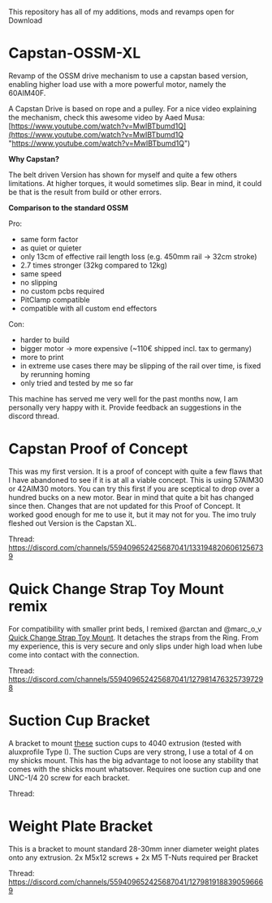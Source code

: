 This repository has all of my additions, mods and revamps open for Download
# Capstan-OSSM-XL
Revamp of the OSSM drive mechanism to use a capstan based version, enabling higher load use with a more powerful motor, namely the 60AIM40F.

A Capstan Drive is based on rope and a pulley. For a nice video explaining the mechanism, check this awesome video by Aaed Musa: [https://www.youtube.com/watch?v=MwIBTbumd1Q](https://www.youtube.com/watch?v=MwIBTbumd1Q "https://www.youtube.com/watch?v=MwIBTbumd1Q")

**Why Capstan?**

The belt driven Version has shown for myself and quite a few others limitations. At higher torques, it would sometimes slip. Bear in mind, it could be that is the result from build or other errors.

**Comparison to the standard OSSM**

Pro:

 - same form factor
 - as quiet or quieter
 - only 13cm of effective rail length loss (e.g. 450mm rail -> 32cm stroke)
 - 2.7 times stronger (32kg compared to 12kg)
 - same speed
 - no slipping
 - no custom pcbs required
 - PitClamp compatible
 - compatible with all custom end effectors

Con:

 - harder to build
 - bigger motor -> more expensive (~110€ shipped incl. tax to germany)
 - more to print
 - in extreme use cases there may be slipping of the rail over time, is fixed by rerunning homing
 - only tried and tested by me so far
 
This machine has served me very well for the past months now, I am personally very happy with it. Provide feedback an suggestions in the discord thread.

# Capstan Proof of Concept
This was my first version. It is a proof of concept with quite a few flaws that I have abandoned to see if it is at all a viable concept. This is using 57AIM30 or 42AIM30 motors. You can try this first if you are sceptical to drop over a hundred bucks on a new motor. Bear in mind that quite a bit has changed since then. Changes that are not updated for this Proof of Concept. It worked good enough for me to use it, but it may not for you. The imo truly fleshed out Version is the Capstan XL.

Thread: https://discord.com/channels/559409652425687041/1331948206061256739

# Quick Change Strap Toy Mount remix
For compatibility with smaller print beds, I remixed @arctan and @marc_o_v [Quick Change Strap Toy Mount](https://discord.com/channels/559409652425687041/1278049440787337226). It detaches the straps from the Ring. From my experience, this is very secure and only slips under high load when lube come into contact with the connection.

Thread: https://discord.com/channels/559409652425687041/1279814763257397298


# Suction Cup Bracket
A bracket to mount [these](https://de.aliexpress.com/item/1005006355052746.html?spm=a2g0o.order_list.order_list_main.4.5b3d5c5fPcSZQr&gatewayAdapt=glo2deu) suction cups to 4040 extrusion (tested with aluxprofile Type I). The suction Cups are very strong, I use a total of 4 on my shicks mount. This has the big advantage to not loose any stability that comes with the shicks mount whatsover.
Requires one suction cup and one UNC-1/4 20 screw for each bracket.

Thread:

# Weight Plate Bracket
This is a bracket to mount standard 28-30mm inner diameter weight plates onto any extrusion. 2x M5x12 screws + 2x M5 T-Nuts required per Bracket 

Thread: https://discord.com/channels/559409652425687041/1279819188390596669
